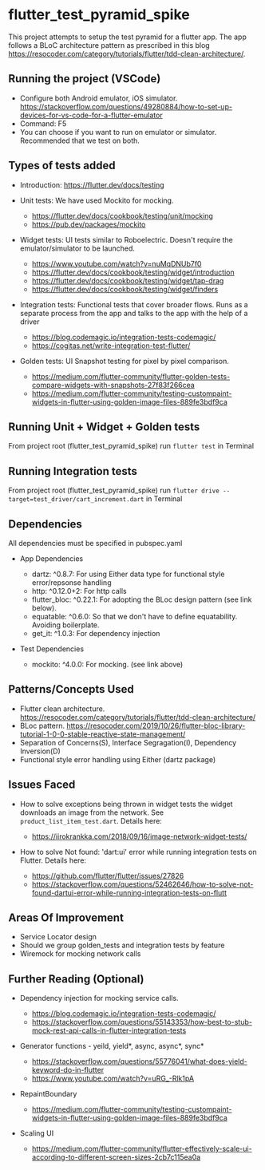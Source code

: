 
# flutter_test_pyramid_spike

This project attempts to setup the test pyramid for a flutter app. The app follows a BLoC architecture pattern as prescribed in this blog https://resocoder.com/category/tutorials/flutter/tdd-clean-architecture/.

## Running the project (VSCode)

- Configure both Android emulator, iOS simulator. https://stackoverflow.com/questions/49280884/how-to-set-up-devices-for-vs-code-for-a-flutter-emulator
- Command: F5
- You can choose if you want to run on emulator or simulator. Recommended that we test on both.

## Types of tests added

- Introduction: https://flutter.dev/docs/testing

- Unit tests: We have used Mockito for mocking. 
	- https://flutter.dev/docs/cookbook/testing/unit/mocking
	- https://pub.dev/packages/mockito		

- Widget tests: UI tests similar to Roboelectric. Doesn't require the emulator/simulator to be launched. 
	- https://www.youtube.com/watch?v=nuMqDNUb7f0
	- https://flutter.dev/docs/cookbook/testing/widget/introduction
	- https://flutter.dev/docs/cookbook/testing/widget/tap-drag
	- https://flutter.dev/docs/cookbook/testing/widget/finders

- Integration tests: Functional tests that cover broader flows. Runs as a separate process from the app and talks to the app with the help of a driver
	- https://blog.codemagic.io/integration-tests-codemagic/
	- https://cogitas.net/write-integration-test-flutter/

- Golden tests: UI Snapshot testing for pixel by pixel comparison.
	- https://medium.com/flutter-community/flutter-golden-tests-compare-widgets-with-snapshots-27f83f266cea
	- https://medium.com/flutter-community/testing-custompaint-widgets-in-flutter-using-golden-image-files-889fe3bdf9ca

## Running Unit + Widget + Golden tests

From project root (flutter_test_pyramid_spike) run `flutter test` in Terminal

## Running Integration tests

From project root (flutter_test_pyramid_spike) run `flutter drive --target=test_driver/cart_increment.dart` in Terminal

## Dependencies 

All dependencies must be specified in pubspec.yaml

- App Dependencies
	- dartz: ^0.8.7: For using Either data type for functional style error/repsonse handling
	- http: ^0.12.0+2: For http calls
	- flutter_bloc: ^0.22.1: For adopting the BLoc design pattern (see link below). 
	- equatable: ^0.6.0: So that we don't have to define equatability. Avoiding boilerplate.
	- get_it: ^1.0.3: For dependency injection

- Test Dependencies
	- mockito: ^4.0.0: For mocking. (see link above)

## Patterns/Concepts Used

- Flutter clean architecture. https://resocoder.com/category/tutorials/flutter/tdd-clean-architecture/
- BLoc pattern. https://resocoder.com/2019/10/26/flutter-bloc-library-tutorial-1-0-0-stable-reactive-state-management/  
- Separation of Concerns(S), Interface Segragation(I), Dependency Inversion(D)	
- Functional style error handling using Either (dartz package)

## Issues Faced

- How to solve exceptions being thrown in widget tests the widget downloads an image from the network. See `product_list_item_test.dart`. Details here: 
	- https://iirokrankka.com/2018/09/16/image-network-widget-tests/

- How to solve Not found: 'dart:ui' error while running integration tests on Flutter. Details here:
	- https://github.com/flutter/flutter/issues/27826
	- https://stackoverflow.com/questions/52462646/how-to-solve-not-found-dartui-error-while-running-integration-tests-on-flutt

## Areas Of Improvement

- Service Locator design
- Should we group golden_tests and integration tests by feature
- Wiremock for mocking network calls

## Further Reading (Optional)

- Dependency injection for mocking service calls.		
	- https://blog.codemagic.io/integration-tests-codemagic/
	- https://stackoverflow.com/questions/55143353/how-best-to-stub-mock-rest-api-calls-in-flutter-integration-tests

- Generator functions - yeild, yield*, async, async*, sync*		
	- https://stackoverflow.com/questions/55776041/what-does-yield-keyword-do-in-flutter
	- https://www.youtube.com/watch?v=uRG_-Rlk1pA

- RepaintBoundary
	- https://medium.com/flutter-community/testing-custompaint-widgets-in-flutter-using-golden-image-files-889fe3bdf9ca

- Scaling UI
	- https://medium.com/flutter-community/flutter-effectively-scale-ui-according-to-different-screen-sizes-2cb7c115ea0a

